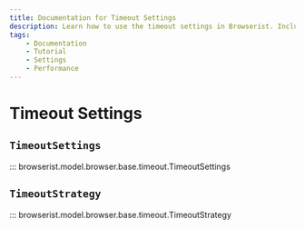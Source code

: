 ```yaml
---
title: Documentation for Timeout Settings
description: Learn how to use the timeout settings in Browserist. Includes code examples for beginners and advanced users for web scraping and browser automation.
tags:
    - Documentation
    - Tutorial
    - Settings
    - Performance
---
```


# Timeout Settings
## `TimeoutSettings`

::: browserist.model.browser.base.timeout.TimeoutSettings

## `TimeoutStrategy`

::: browserist.model.browser.base.timeout.TimeoutStrategy
